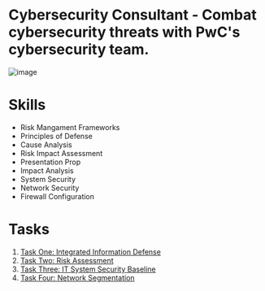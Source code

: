 # Cybersecurity Consultant - Combat cybersecurity threats with PwC's cybersecurity team.

![image](https://github.com/hhphu/InfoSec/assets/45286750/0dd52edc-c9e9-4d4f-aaa8-daffb3c69d14)


# Skills
- Risk Mangament Frameworks
- Principles of Defense
- Cause Analysis
- Risk Impact Assessment
- Presentation Prop
- Impact Analysis
- System Security
- Network Security
- Firewall Configuration

# Tasks
1. [Task One: Integrated Information Defense](Task-One)
2. [Task Two: Risk Assessment](Task-Two)
3. [Task Three: IT System Security Baseline](Task-Three)
4. [Task Four: Network Segmentation](Task-Four)
